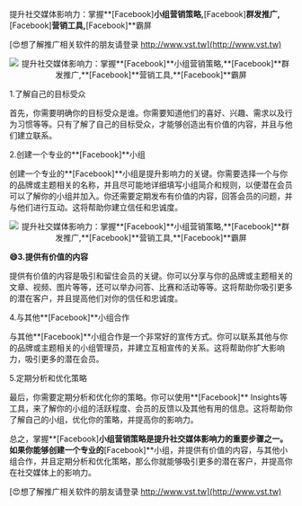 提升社交媒体影响力：掌握**[Facebook]**小组营销策略,**[Facebook]**群发推广,**[Facebook]**营销工具,**[Facebook]**霸屏

[😍想了解推广相关软件的朋友请登录 http://www.vst.tw](http://www.vst.tw)

 <center><img src="https://vst.tw/MP4/tuiguang/png/2.png" alt="提升社交媒体影响力：掌握**[Facebook]**小组营销策略,**[Facebook]**群发推广,**[Facebook]**营销工具,**[Facebook]**霸屏"></center>

1.了解自己的目标受众

首先，你需要明确你的目标受众是谁。你需要知道他们的喜好、兴趣、需求以及行为习惯等等。只有了解了自己的目标受众，才能够创造出有价值的内容，并且与他们建立联系。

2.创建一个专业的**[Facebook]**小组

创建一个专业的**[Facebook]**小组是提升影响力的关键。你需要选择一个与你的品牌或主题相关的名称，并且尽可能地详细填写小组简介和规则，以便潜在会员可以了解你的小组并加入。你还需要定期发布有价值的内容，回答会员的问题，并与他们进行互动。这将帮助你建立信任和忠诚度。

 <center><img src="https://vst.tw/MP4/tuiguang/png/2.png" alt="提升社交媒体影响力：掌握**[Facebook]**小组营销策略,**[Facebook]**群发推广,**[Facebook]**营销工具,**[Facebook]**霸屏"></center>

**😄3.提供有价值的内容**

提供有价值的内容是吸引和留住会员的关键。你可以分享与你的品牌或主题相关的文章、视频、图片等等，还可以举办问答、比赛和活动等等。这将帮助你吸引更多的潜在客户，并且提高他们对你的信任和忠诚度。

4.与其他**[Facebook]**小组合作

与其他**[Facebook]**小组合作是一个非常好的宣传方式。你可以联系其他与你的品牌或主题相关的小组管理员，并建立互相宣传的关系。这将帮助你扩大影响力，吸引更多的潜在会员。

5.定期分析和优化策略

最后，你需要定期分析和优化你的策略。你可以使用**[Facebook]** Insights等工具，来了解你的小组的活跃程度、会员的反馈以及其他有用的信息。这将帮助你了解自己的小组，优化你的策略，并提高你的影响力。

总之，掌握**[Facebook]**小组营销策略是提升社交媒体影响力的重要步骤之一。如果你能够创建一个专业的**[Facebook]**小组，并提供有价值的内容，与其他小组合作，并且定期分析和优化策略，那么你就能够吸引更多的潜在客户，并提高你在社交媒体上的影响力。

[😍想了解推广相关软件的朋友请登录 http://www.vst.tw](http://www.vst.tw)



